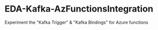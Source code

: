 # EDA-Kafka-AzFunctionsIntegration
Experiment the "Kafka Trigger" &amp; "Kafka Bindings" for Azure functions 

